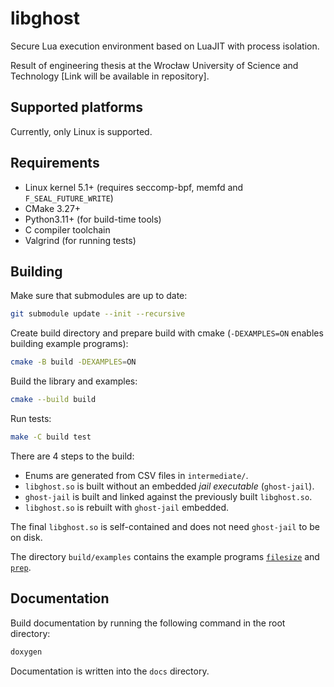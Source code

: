 # libghost

Secure Lua execution environment based on LuaJIT with process isolation.

Result of engineering thesis at the Wrocław University of Science and Technology [Link will be available in repository].

## Supported platforms

Currently, only Linux is supported.

## Requirements

* Linux kernel 5.1+ (requires seccomp-bpf, memfd and `F_SEAL_FUTURE_WRITE`)
* CMake 3.27+
* Python3.11+ (for build-time tools)
* C compiler toolchain
* Valgrind (for running tests)

## Building

Make sure that submodules are up to date:

```sh
git submodule update --init --recursive
```

Create build directory and prepare build with cmake (`-DEXAMPLES=ON` enables building example programs):

```sh
cmake -B build -DEXAMPLES=ON
```

Build the library and examples:

```sh
cmake --build build
```

Run tests:

```sh
make -C build test
```

There are 4 steps to the build:

* Enums are generated from CSV files in `intermediate/`.
* `libghost.so` is built without an embedded *jail executable* (`ghost-jail`).
* `ghost-jail` is built and linked against the previously built `libghost.so`.
* `libghost.so` is rebuilt with `ghost-jail` embedded.

The final `libghost.so` is self-contained and does not need `ghost-jail` to be on disk.

The directory `build/examples` contains the example programs [`filesize`](examples/filesize/README.md) and [`prep`](examples/prep/README.md).

## Documentation

Build documentation by running the following command in the root directory:

```sh
doxygen
```

Documentation is written into the `docs` directory.
